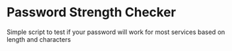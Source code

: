 # Password Strength Checker
Simple script to test if your password will work for most services based on length and characters
